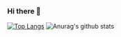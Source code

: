 ### Hi there 👋

<!--
**ranjithran/ranjithran** is a ✨ _special_ ✨ repository because its `README.md` (this file) appears on your GitHub profile.

Here are some ideas to get you started:

- 🔭 I’m currently working on ...
- 🌱 I’m currently learning ...
- 👯 I’m looking to collaborate on ...
- 🤔 I’m looking for help with ...
- 💬 Ask me about ...
- 📫 How to reach me: ...
- 😄 Pronouns: ...
- ⚡ Fun fact: ...
-->

[![Top Langs](https://github-readme-stats.vercel.app/api/top-langs/?username=ranjithran&layout=compact)](https://github.com/tarunsinghofficial/github-readme-stats)
![Anurag's github stats](https://github-readme-stats.vercel.app/api?username=ranjithran&include_all_commits=true)
